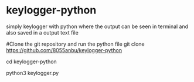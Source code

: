# keylogger-python
simply keylogger with python where the output can be seen in terminal and also saved in a output text file

#Clone the git repository and run the python file
git clone https://github.com/8055anbu/keylogger-python

cd keylogger-python

python3 keylogger.py

